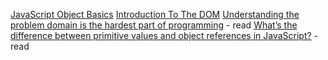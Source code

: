[JavaScript Object Basics](https://developer.mozilla.org/en-US/docs/Learn/JavaScript/Objects/Basics)
[Introduction To The DOM](https://developer.mozilla.org/en-US/docs/Web/API/Document_Object_Model/Introduction)
[Understanding the problem domain is the hardest part of programming](http://simpleprogrammer.com/2013/07/15/understanding-the-problem-domain-is-the-hardest-part-of-programming) - read
[What’s the difference between primitive values and object references in JavaScript?](https://betterprogramming.pub/intermediate-javascript-whats-the-difference-between-primitive-values-and-object-references-e863d70677b) - read
